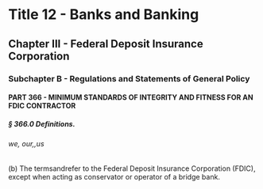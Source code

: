 
# Title 12 - Banks and Banking
## Chapter III - Federal Deposit Insurance Corporation
### Subchapter B - Regulations and Statements of General Policy
#### PART 366 - MINIMUM STANDARDS OF INTEGRITY AND FITNESS FOR AN FDIC CONTRACTOR
##### § 366.0 Definitions.
###### we, our,,us

(b) The termsandrefer to the Federal Deposit Insurance Corporation (FDIC), except when acting as conservator or operator of a bridge bank.
